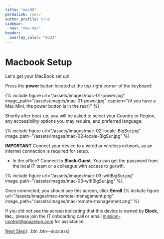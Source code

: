 ```yaml
---
title: "macOS"
permalink: /mac/
author_profile: true
sidebar:
  nav: "nav-mac"
header:
  overlay_color: "#333"
---
```

# Macbook Setup

Let's get your MacBook set up!

Press the __power__ button located at the top-right corner of the keyboard:

{% include figure url="/assets/images/mac-01-power.jpg" image_path="/assets/images/mac-01-power.jpg" caption="(if you have a Mac Mini, the power button is in the rear)" %}

Shortly after boot-up, you will be asked to select your Country or Region, any accessibility options you may require, and preferred language:

{% include figure url="/assets/images/mac-02-locale-BigSur.jpg" image_path="/assets/images/mac-02-locale-BigSur.jpg"  %}

**IMPORTANT**
Connect your device to a wired or wireless network, as an internet connection is required for setup.
* In the office? Connect to __Block-Guest__. You can get the password from the local IT team or a colleague with access to go/wifi.

{% include figure url="/assets/images/mac-03-wifiBigSur.jpg" image_path="/assets/images/mac-03-wifiBigSur.jpg"  %}

Once connected, you should see this screen, click __Enroll__
{% include figure url="/assets/images/mac-remote-management.png" image_path="/assets/images/mac-remote-management.png"  %}


If you did not see the screen indicating that this device is owned by __Block, Inc.__, please join the IT onboarding call or email [mission-control@squareup.com](mailto:mission-control@squareup.com) for assistance.

[Next Step](/mac-setup){: .btn .btn--success} 
